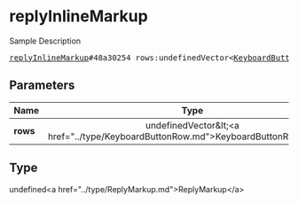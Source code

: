 # replyInlineMarkup

Sample Description

<pre>
<a href="../constructor/replyInlineMarkup.md">replyInlineMarkup</a>#48a30254 rows:undefinedVector&lt;<a href="../type/KeyboardButtonRow.md">KeyboardButtonRow</a>&gt; = undefined<a href="../type/ReplyMarkup.md">ReplyMarkup</a>;
</pre>

## Parameters

| Name | Type | Description |
|------|:----:|-------------|
| **rows** | undefinedVector&amp;lt;&lt;a href=&#34;../type/KeyboardButtonRow.md&#34;&gt;KeyboardButtonRow&lt;/a&gt;&amp;gt; | Param description |

## Type

undefined&lt;a href=&#34;../type/ReplyMarkup.md&#34;&gt;ReplyMarkup&lt;/a&gt;
